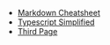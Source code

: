 - [Markdown Cheatsheet](markdown-cheatsheet.md)
- [Typescript Simplified](typescript.md)
- [Third Page](third.md)
